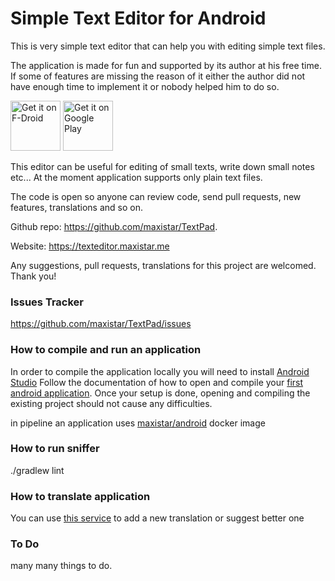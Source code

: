 # Simple Text Editor for Android

This is very simple text editor that can help you with editing simple text files. 

The application is made for fun and supported by its author at his free time. If some of features are missing
the reason of it either the author did not have enough time to implement it or nobody helped him to do so.

[<img src="https://fdroid.gitlab.io/artwork/badge/get-it-on.png"
     alt="Get it on F-Droid"
     height="80">](https://f-droid.org/packages/com.maxistar.textpad/)
[<img src="https://play.google.com/intl/en_us/badges/images/generic/en-play-badge.png"
     alt="Get it on Google Play"
     height="80">](https://play.google.com/store/apps/details?id=com.maxistar.textpad)

This editor can be useful for editing of small texts, write down small notes etc...  At the moment application supports only plain text files.

The code is open so anyone can review code, send pull requests, new features, translations and so on. 

Github repo: https://github.com/maxistar/TextPad.

Website: https://texteditor.maxistar.me

Any suggestions, pull requests, translations for this project are welcomed. Thank you!

### Issues Tracker

https://github.com/maxistar/TextPad/issues

### How to compile and run an application 

In order to compile the application locally you will need to install [Android Studio](https://developer.android.com/studio)
Follow the documentation of how to open and compile your [first android application](https://developer.android.com/training/basics/firstapp).
Once your setup is done, opening and compiling the existing project should not cause any difficulties.

in pipeline an application uses [maxistar/android](https://github.com/maxistar/android-docker-image) docker image

### How to run sniffer

./gradlew lint

### How to translate application

You can use [this service](https://crowdin.com/project/simple-text-editor) to add a new translation or suggest better one

### To Do

many many things to do.



```